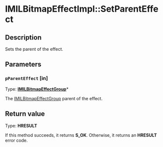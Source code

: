 # IMILBitmapEffectImpl::SetParentEffect

## Description

Sets the parent of the effect.

## Parameters

### `pParentEffect` [in]

Type: **[IMILBitmapEffectGroup](https://learn.microsoft.com/previous-versions/windows/desktop/api/mileffects/nn-mileffects-imilbitmapeffectgroup)***

The [IMILBitmapEffectGroup](https://learn.microsoft.com/previous-versions/windows/desktop/api/mileffects/nn-mileffects-imilbitmapeffectgroup) parent of the effect.

## Return value

Type: **HRESULT**

If this method succeeds, it returns **S_OK**. Otherwise, it returns an **HRESULT** error code.